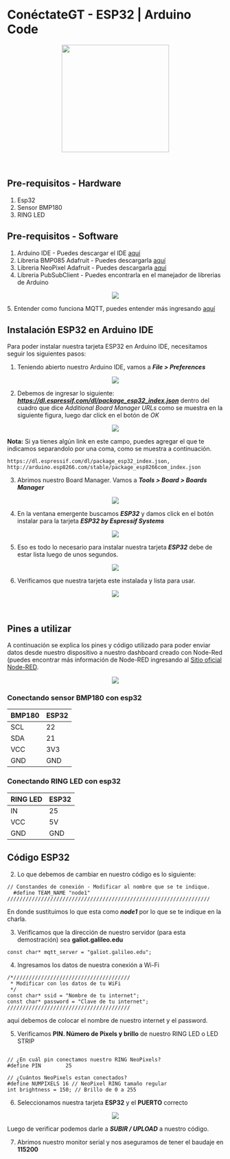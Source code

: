 # ConéctateGT - ESP32 | Arduino Code
<p align="center">
  <img width="250" src="/imagenes/logo.png">
</p>
<br />

## Pre-requisitos - Hardware
1. Esp32
2. Sensor BMP180
3. RING LED

## Pre-requisitos - Software
1. Arduino IDE - Puedes descargar el IDE <a href="https://www.arduino.cc/en/Main/Software" target="_blank">aquí <a/>
2. Libreria BMP085 Adafruit - Puedes descargarla <a href="https://learn.adafruit.com/bmp085/using-the-bmp085-api-v2" target="_blank">aquí <a/>
3. Libreria NeoPixel Adafruit - Puedes descargarla <a href="https://learn.adafruit.com/adafruit-neopixel-uberguide/arduino-library-installation" target="_blank">aquí <a/>
4. Libreria PubSubClient - Puedes encontrarla en el manejador de librerias de Arduino
  <p align="center">
    <img  src="/imagenes/pubsubclient.png">
  </p>
5. Entender como funciona MQTT, puedes entender más ingresando <a href="https://randomnerdtutorials.com/what-is-mqtt-and-how-it-works/" target="_blank">aquí <a/>

<br />

## Instalación ESP32 en Arduino IDE
Para poder instalar nuestra tarjeta ESP32 en Arduino IDE, necesitamos seguir los siguientes pasos:

1. Teniendo abierto nuestro Arduino IDE, vamos a __*File > Preferences*__
<p align="center">
  <img  src="/imagenes/arduino-ide-open-preferences.png">
</p>

2. Debemos de ingresar lo siguiente: __*https://dl.espressif.com/dl/package_esp32_index.json*__ dentro del cuadro que dice *Additional Board Manager URLs* como se muestra en la siguiente figura, luego dar click en el botón de *OK*
<p align="center">
  <img  src="/imagenes/preferences.png">
</p>

__Nota:__ Si ya tienes algún link en este campo, puedes agregar el que te indicamos separandolo por una coma, como se muestra a continuación.

```
https://dl.espressif.com/dl/package_esp32_index.json, http://arduino.esp8266.com/stable/package_esp8266com_index.json
```

3. Abrimos nuestro Board Manager. Vamos a __*Tools > Board > Boards Manager*__ 
<p align="center">
  <img src="/imagenes/boardsManager.png">
</p>

4. En la ventana emergente buscamos __*ESP32*__ y damos click en el botón instalar para la tarjeta __*ESP32 by Espressif Systems*__ 
<p align="center">
  <img  src="/imagenes/installing.png">
</p>

5. Eso es todo lo necesario para instalar nuestra tarjeta __*ESP32*__ debe de estar lista luego de unos segundos.
<p align="center">
  <img  src="/imagenes/ESP32-Board-add-on-in-Arduino-IDE-installed.png">
</p>

6. Verificamos que nuestra tarjeta este instalada y lista para usar.
<p align="center">
  <img src="/imagenes/installation-verification.png">
</p>


<br />

## Pines a utilizar
A continuación se explica los pines y código utilizado para poder enviar datos desde nuestro dispositivo a nuestro dashboard creado con Node-Red (puedes encontrar más información de Node-RED ingresando al <a href="https://nodered.org/" target="_blank"> Sitio oficial Node-RED<a />.
<p align="center">
  <img src="/imagenes/esp32-pinout.jpg">
</p>

### Conectando sensor BMP180 con esp32
BMP180 | ESP32
--- | ---
SCL | 22
SDA | 21
VCC | 3V3
GND | GND


### Conectando RING LED con esp32
RING LED | ESP32
--- | ---
IN | 25
VCC | 5V
GND | GND

## Código ESP32

2. Lo que debemos de cambiar en nuestro código es lo siguiente:

```
// Constandes de conexión - Modificar al nombre que se te indique.
  #define TEAM_NAME "node1"
//////////////////////////////////////////////////////////////////
```
En donde sustituimos lo que esta como __*node1*__ por lo que se te indique en la charla.

3. Verificamos que la dirección de nuestro servidor (para esta demostración) sea __galiot.galileo.edu__
```
const char* mqtt_server = "galiot.galileo.edu";
```

4. Ingresamos los datos de nuestra conexión a Wi-Fi
```
/*//////////////////////////////////////
 * Modificar con los datos de tu WiFi 
 */
const char* ssid = "Nombre de tu internet";
const char* password = "Clave de tu internet";
////////////////////////////////////////
```
aquí debemos de colocar el nombre de nuestro internet y el password.

5. Verificamos __PIN. Número de Pixels y brillo__ de nuestro RING LED o LED STRIP
```

// ¿En cuál pin conectamos nuestro RING NeoPixels?
#define PIN        25 

// ¿Cuántos NeoPixels estan conectados?
#define NUMPIXELS 16 // NeoPixel RING tamaño regular
int brightness = 150; // Brillo de 0 a 255
```
6. Seleccionamos nuestra tarjeta __ESP32__ y el __PUERTO__ correcto
<p align="center">
  <img src="/imagenes/installation-verification.png">
</p>

Luego de verificar podemos darle a __*SUBIR / UPLOAD*__ a nuestro código.

7. Abrimos nuestro monitor serial y nos aseguramos de tener el baudaje en __115200__



